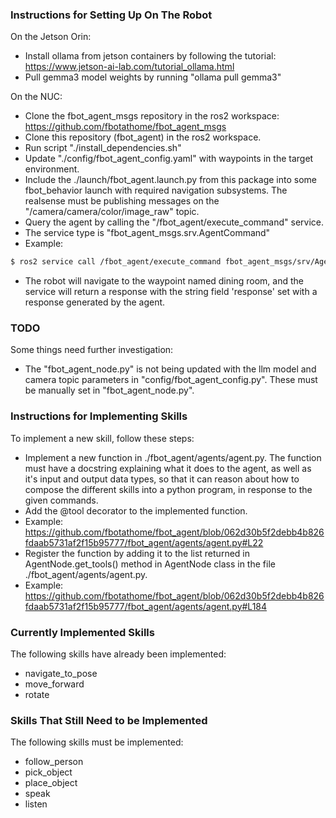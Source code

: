 ### Instructions for Setting Up On The Robot

On the Jetson Orin:

- Install ollama from jetson containers by following the tutorial: https://www.jetson-ai-lab.com/tutorial_ollama.html
- Pull gemma3 model weights by running "ollama pull gemma3"

On the NUC:

- Clone the fbot_agent_msgs repository in the ros2 workspace: https://github.com/fbotathome/fbot_agent_msgs
- Clone this repository (fbot_agent) in the ros2 workspace.
- Run script "./install_dependencies.sh"
- Update "./config/fbot_agent_config.yaml" with waypoints in the target environment.
- Include the ./launch/fbot_agent.launch.py from this package into some fbot_behavior launch with required navigation subsystems. The realsense must be publishing messages on the "/camera/camera/color/image_raw" topic.
- Query the agent by calling the "/fbot_agent/execute_command" service.
- The service type is "fbot_agent_msgs.srv.AgentCommand"
- Example:
```sh
$ ros2 service call /fbot_agent/execute_command fbot_agent_msgs/srv/AgentCommand "command: 'navigate to the dining room'"
```
- The robot will navigate to the waypoint named dining room, and the service will return a response with the string field 'response' set with a response generated by the agent.

### TODO

Some things need further investigation:

- The "fbot_agent_node.py" is not being updated with the llm model and camera topic parameters in "config/fbot_agent_config.py". These must be manually set in "fbot_agent_node.py".

### Instructions for Implementing Skills

To implement a new skill, follow these steps:

- Implement a new function in ./fbot_agent/agents/agent.py. The function must have a docstring explaining what it does to the agent, as well as it's input and output data types, so that it can reason about how to compose the different skills into a python program, in response to the given commands.
- Add the @tool decorator to the implemented function.
- Example: https://github.com/fbotathome/fbot_agent/blob/062d30b5f2debb4b826fdaab5731af2f15b95777/fbot_agent/agents/agent.py#L22
- Register the function by adding it to the list returned in AgentNode.get_tools() method in AgentNode class in the file ./fbot_agent/agents/agent.py.
- Example: https://github.com/fbotathome/fbot_agent/blob/062d30b5f2debb4b826fdaab5731af2f15b95777/fbot_agent/agents/agent.py#L184

### Currently Implemented Skills

The following skills have already been implemented:

- navigate_to_pose
- move_forward
- rotate

### Skills That Still Need to be Implemented

The following skills must be implemented:

- follow_person
- pick_object
- place_object
- speak
- listen